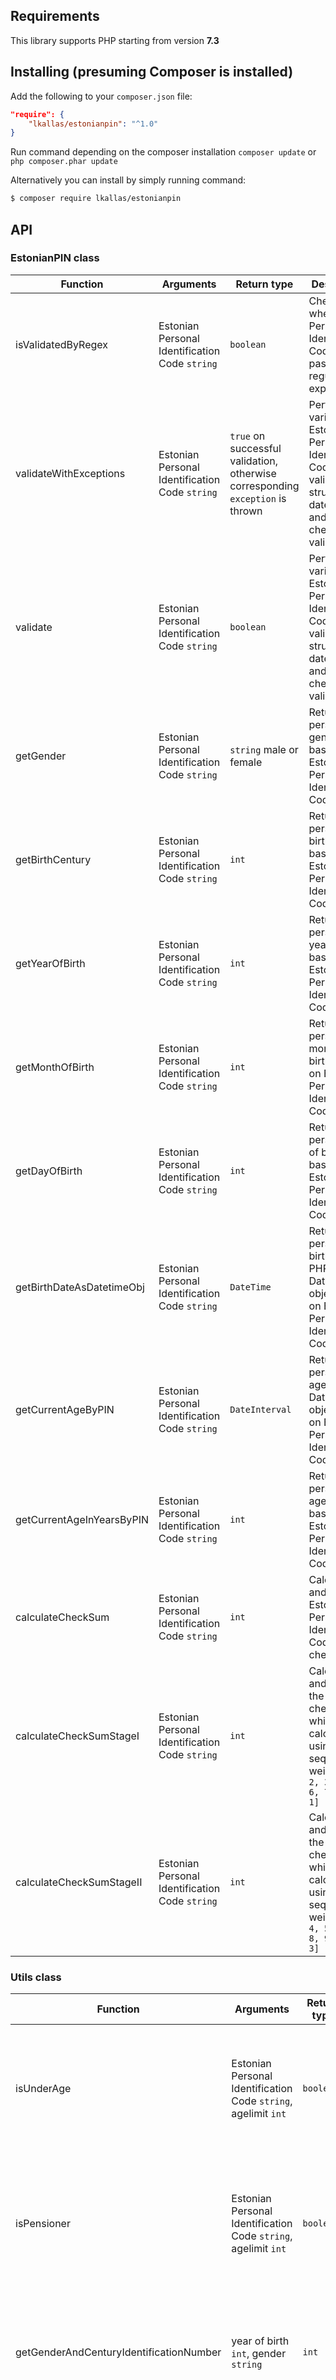## Requirements

This library supports PHP starting from version **7.3**


## Installing (presuming Composer is installed)

Add the following to your `composer.json` file:

```json
"require": {
    "lkallas/estonianpin": "^1.0"
}
```

Run command depending on the composer installation `composer update` or `php composer.phar update`

Alternatively you can install by simply running command:

```bash
$ composer require lkallas/estonianpin
```


## API
### EstonianPIN class

| Function | Arguments | Return type | Description |
| -------- | --------- | ----------- | ----------- |
| isValidatedByRegex | Estonian Personal Identification Code `string` | `boolean` | Checks whether the Personal Identification Code format passes regular expression |
| validateWithExceptions | Estonian Personal Identification Code `string` | `true` on successful validation, otherwise corresponding `exception` is thrown | Performs various Estonian Personal Identification Code validations: structure, date of birth and checksum validation |
| validate | Estonian Personal Identification Code `string` | `boolean` | Performs various Estonian Personal Identification Code validations: structure, date of birth and checksum validation |
| getGender | Estonian Personal Identification Code `string` | `string` male or female | Returns person's gender based on Estonian Personal Identification Code |
| getBirthCentury  | Estonian Personal Identification Code `string` | `int` | Returns person's birth century based on Estonian Personal Identification Code |
| getYearOfBirth | Estonian Personal Identification Code `string` | `int` | Returns person's year of birth based on Estonian Personal Identification Code |
| getMonthOfBirth | Estonian Personal Identification Code `string` | `int` | Returns person's month of birth based on Estonian Personal Identification Code |
| getDayOfBirth | Estonian Personal Identification Code `string` | `int` | Returns person's day of birth based on Estonian Personal Identification Code |
| getBirthDateAsDatetimeObj | Estonian Personal Identification Code `string` | `DateTime` | Returns person's birthdate as PHP DateTime object based on Estonian Personal Identification Code |
| getCurrentAgeByPIN | Estonian Personal Identification Code `string` | `DateInterval` | Returns person's age as PHP DateInterval object based on Estonian Personal Identification Code |
| getCurrentAgeInYearsByPIN| Estonian Personal Identification Code `string` | `int` | Returns person's age in years based on Estonian Personal Identification Code |
| calculateCheckSum | Estonian Personal Identification Code `string` | `int` | Calculates and returns Estonian Personal Identification Code checksum |
| calculateCheckSumStageI | Estonian Personal Identification Code `string` | `int` | Calculates and returns the checksum which is calculated using sequence of weights `[1, 2, 3, 4, 5, 6, 7, 8, 9, 1]` |
| calculateCheckSumStageII | Estonian Personal Identification Code `string` | `int` | Calculates and returns the checksum which is calculated using sequence of weights `[3, 4, 5, 6, 7, 8, 9, 1, 2, 3]` |

### Utils class

| Function | Arguments | Return type | Description |
| -------- | --------- | ----------- | ----------- |
| isUnderAge | Estonian Personal Identification Code `string`, agelimit `int` | `boolean` | Checks whether the person is a minor based on Estonian Personal Identification Code. Default age limit is 18 |
| isPensioner | Estonian Personal Identification Code `string`, agelimit `int` | `boolean` | Checks whether the person is a pensioner based on Estonian Personal Identification Code. Default age limit is 65 |
| getGenderAndCenturyIdentificationNumber | year of birth `int`, gender `string`  | `int` | Returns person's gender/birth century identification number based on year of birth and gender |
| getPersonDetailsByPINAsArray | Estonian Personal Identification Code `string` | `array` | Returns associative array with person details based on Estonian Personal Identification Code (gender, year of birth, month of birth, day of birth and serial number) |
| getPersonDetailsByPIN | Estonian Personal Identification Code `string` | `stdClass` | Same as previous but the return type is an object |
| generateRandomMalePIN  |  | `string` | Generates random  Estonian Personal Identification Code for male person |
| generateRandomFemalePIN |  | `string` | Generates random  Estonian Personal Identification Code for female person |
| generateRandomPIN |  | `string` | Generates random  Estonian Personal Identification Code |
| generate | isiku andmed `array` | `string` | Generates a Estonian Personal Identification Code based on inserted data |
| generateValidRandomDate |  | `string` | Generates random date between current date and the date up to 100 years back. The format will be dd.mm.yyyy  |
| generateRandomDateArray | | `array` | Same as the previous but the return type is an array |
